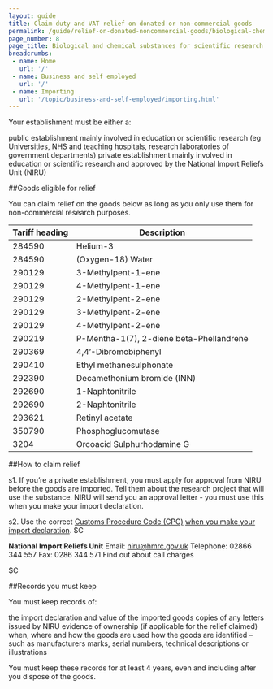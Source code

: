 ```yaml
---
layout: guide
title: Claim duty and VAT relief on donated or non-commercial goods
permalink: /guide/relief-on-donated-noncommercial-goods/biological-chemical-substances-scientific-research.html
page_number: 8
page_title: Biological and chemical substances for scientific research
breadcrumbs:
 - name: Home
   url: '/'
 - name: Business and self employed
   url: '/'
 - name: Importing
   url: '/topic/business-and-self-employed/importing.html'   
---
```


Your establishment must be either a: 

public establishment mainly involved in education or scientific research (eg Universities, NHS and teaching hospitals, research laboratories of government departments)
private establishment mainly involved in education or scientific research and approved by the National Import Reliefs Unit (NIRU)

##Goods eligible for relief

You can claim relief on the goods below as long as you only use them for non-commercial research purposes.

Tariff heading | Description
-|-
284590 | Helium-3
284590 | (Oxygen-18) Water
290129 | 3-Methylpent-1-ene
290129 | 4-Methylpent-1-ene
290129 | 2-Methylpent-2-ene
290129 | 3-Methylpent-2-ene
290129 | 4-Methylpent-2-ene
290219 | P-Mentha-1(7), 2-diene beta-Phellandrene
290369 | 4,4’-Dibromobiphenyl
290410 | Ethyl methanesulphonate
292390 | Decamethonium bromide (INN)
292690 | 1-Naphtonitrile
292690 | 2-Naphtonitrile
293621 | Retinyl acetate
350790 | Phosphoglucomutase
3204 | Orcoacid Sulphurhodamine G

##How to claim relief

s1. If you’re a private establishment, you must apply for approval from NIRU before the goods are imported. Tell them about the research project that will use the substance. NIRU will send you an approval letter - you must use this when you make your import declaration.

s2. Use the correct [Customs Procedure Code (CPC)](/start/trade-tariff.html) [when you make your import declaration](/guide/import-goods-outside-eu/overview.html). 
$C

**National Import Reliefs Unit**
Email: <niru@hmrc.gov.uk> 
Telephone: 02866 344 557 
Fax: 0286 344 571 
Find out about call charges

$C

##Records you must keep

You must keep records of: 

the import declaration and value of the imported goods
copies of any letters issued by NIRU
evidence of ownership (if applicable for the relief claimed)
when, where and how the goods are used
how the goods are identified – such as manufacturers marks, serial numbers, technical descriptions or illustrations

You must keep these records for at least 4 years, even and including after you dispose of the goods.


